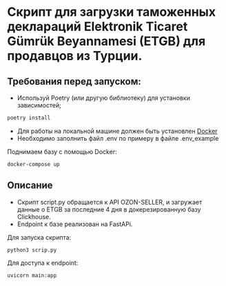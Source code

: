 # Скрипт для загрузки таможенных деклараций Elektronik Ticaret Gümrük Beyannamesi (ETGB) для продавцов из Турции.

## Требования перед запуском:

- Используй Poetry (или другую библиотеку) для установки зависимостей;
```python
poetry install
```
- Для работы на локальной машине должен быть установлен [Docker](https://www.docker.com)
- Необходимо заполнить файл .env по примеру в файле .env_example

Поднимаем базу с помощью Docker:
```
docker-compose up
```
## Описание 
- Скрипт script.py обращается к API OZON-SELLER, и загружает данные о ETGB за последние 4 дня в докерезированную базу Clickhouse.
- Endpoint к базе реализован на FastAPi.

Для запуска скрипта:
````
python3 scrip.py
````

Для доступа к endpoint:
````
uvicorn main:app
````

